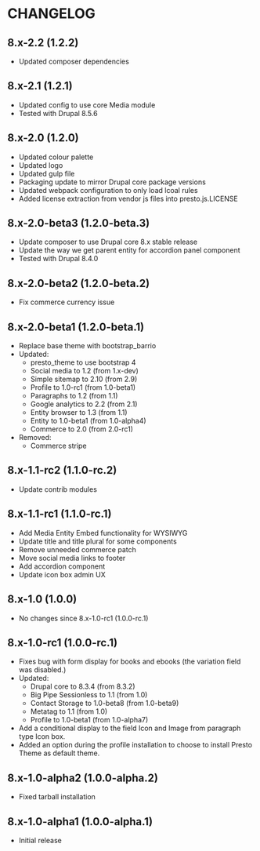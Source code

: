 # CHANGELOG

## 8.x-2.2 (1.2.2)
* Updated composer dependencies

## 8.x-2.1 (1.2.1)
* Updated config to use core Media module
* Tested with Drupal 8.5.6

## 8.x-2.0 (1.2.0)
* Updated colour palette
* Updated logo
* Updated gulp file
* Packaging update to mirror Drupal core package versions
* Updated webpack configuration to only load lcoal rules
* Added license extraction from vendor js files into presto.js.LICENSE

## 8.x-2.0-beta3 (1.2.0-beta.3)
* Update composer to use Drupal core 8.x stable release    
* Update the way we get parent entity for accordion panel component
* Tested with Drupal 8.4.0

## 8.x-2.0-beta2 (1.2.0-beta.2)
* Fix commerce currency issue

## 8.x-2.0-beta1 (1.2.0-beta.1)
* Replace base theme with bootstrap_barrio
* Updated:
  * presto_theme to use bootstrap 4
  * Social media to 1.2 (from 1.x-dev)
  * Simple sitemap to 2.10 (from 2.9)
  * Profile to 1.0-rc1 (from 1.0-beta1)
  * Paragraphs to 1.2 (from 1.1)
  * Google analytics to 2.2 (from 2.1)
  * Entity browser to 1.3 (from 1.1)
  * Entity to 1.0-beta1 (from 1.0-alpha4)
  * Commerce to 2.0 (from 2.0-rc1)
* Removed:
  * Commerce stripe
  
## 8.x-1.1-rc2 (1.1.0-rc.2)

* Update contrib modules

## 8.x-1.1-rc1 (1.1.0-rc.1)

* Add Media Entity Embed functionality for WYSIWYG
* Update title and title plural for some components
* Remove unneeded commerce patch
* Move social media links to footer
* Add accordion component
* Update icon box admin UX

## 8.x-1.0 (1.0.0)
* No changes since 8.x-1.0-rc1 (1.0.0-rc.1)

## 8.x-1.0-rc1 (1.0.0-rc.1)
* Fixes bug with form display for books and ebooks (the variation field was disabled.)
* Updated:
  * Drupal core to 8.3.4 (from 8.3.2)
  * Big Pipe Sessionless to 1.1 (from 1.0)
  * Contact Storage to 1.0-beta8 (from 1.0-beta9)
  * Metatag to 1.1 (from 1.0)
  * Profile to 1.0-beta1 (from 1.0-alpha7)
* Add a conditional display to the field Icon and Image from paragraph type Icon box.
* Added an option during the profile installation to choose to install Presto Theme as default theme.

## 8.x-1.0-alpha2 (1.0.0-alpha.2)
* Fixed tarball installation

## 8.x-1.0-alpha1 (1.0.0-alpha.1)
* Initial release
